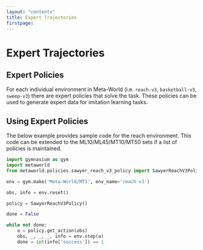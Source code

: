 ```yaml
---
layout: "contents"
title: Expert Trajectories
firstpage:
---
```


# Expert Trajectories

## Expert Policies
For each individual environment in Meta-World (i.e. ```reach-v3```, ```basketball-v3```, ```sweep-v3```) there are expert policies that solve the task. These policies can be used to generate expert data for imitation learning tasks.

## Using Expert Policies
The below example provides sample code for the reach environment. This code can be extended to the ML10/ML45/MT10/MT50 sets if a list of policies is maintained.


```python
import gymnasium as gym
import metaworld
from metaworld.policies.sawyer_reach_v3_policy import SawyerReachV3Policy

env = gym.make('Meta-World/MT1', env_name='reach-v3')

obs, info = env.reset()

policy = SawyerReachV3Policy()

done = False

while not done:
    a = policy.get_action(obs)
    obs, _, _, _, info = env.step(a)
    done = int(info['success']) == 1
```
